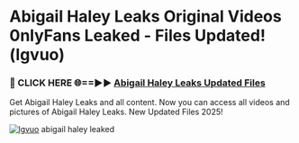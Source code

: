# Abigail Haley Leaks Original Videos 0nlyFans Leaked - Files Updated! (lgvuo)

<h3>🔴 CLICK HERE 🌐==►► <a href="https://tinyurl.com/x26r9saj" rel="nofollow">Abigail Haley Leaks Updated Files</a></h3>

Get Abigail Haley Leaks and all content. Now you can access all videos and pictures of Abigail Haley Leaks. New Updated Files 2025!

[![lgvuo](https://i.imgur.com/LkgZPqh.gif)](https://tinyurl.com/x26r9saj)
abigail haley leaked